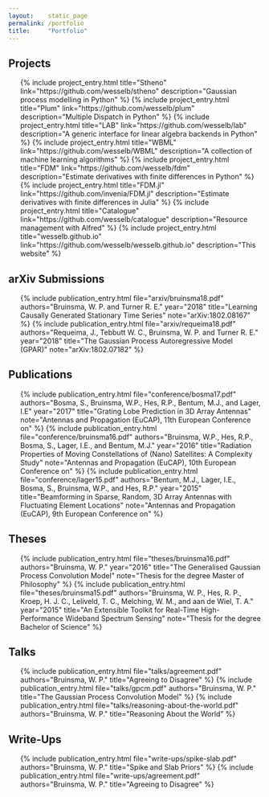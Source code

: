 ```yaml
---
layout:    static_page
permalink: /portfolio
title:     "Portfolio"
---
```


## Projects
<ul class="projects">
    {% include project_entry.html
        title="Stheno"
        link="https://github.com/wesselb/stheno"
        description="Gaussian process modelling in Python"
    %}
    {% include project_entry.html
        title="Plum"
        link="https://github.com/wesselb/plum"
        description="Multiple Dispatch in Python"
    %}
    {% include project_entry.html
        title="LAB"
        link="https://github.com/wesselb/lab"
        description="A generic interface for linear algebra backends in Python"
    %}
    {% include project_entry.html
        title="WBML"
        link="https://github.com/wesselb/WBML"
        description="A collection of machine learning algorithms"
    %}
    {% include project_entry.html
        title="FDM"
        link="https://github.com/wesselb/fdm"
        description="Estimate derivatives with finite differences in Python"
    %}
    {% include project_entry.html
        title="FDM.jl"
        link="https://github.com/invenia/FDM.jl"
        description="Estimate derivatives with finite differences in Julia"
    %}
    {% include project_entry.html
        title="Catalogue"
        link="https://github.com/wesselb/catalogue"
        description="Resource management with Alfred"
    %}
    {% include project_entry.html
        title="wesselb.github.io"
        link="https://github.com/wesselb/wesselb.github.io"
        description="This website"
    %}
</ul>

## arXiv Submissions
<ul class="publications">
    {% include publication_entry.html
        file="arxiv/bruinsma18.pdf"
        authors="Bruinsma, W. P. and Turner R. E."
        year="2018"
        title="Learning Causally Generated Stationary Time Series"
        note="arXiv:1802.08167"
    %}
    {% include publication_entry.html
        file="arxiv/requeima18.pdf"
        authors="Requeima, J., Tebbutt W. C., Bruinsma, W. P. and Turner R. E."
        year="2018"
        title="The Gaussian Process Autoregressive Model (GPAR)"
        note="arXiv:1802.07182"
    %}
</ul>

## Publications
<ul class="publications">
    {% include publication_entry.html
        file="conference/bosma17.pdf"
        authors="Bosma, S., Bruinsma, W.P., Hes, R.P., Bentum, M.J., and Lager, I.E"
        year="2017"
        title="Grating Lobe Prediction in 3D Array Antennas"
        note="Antennas and Propagation (EuCAP), 11th European Conference on"
    %}
    {% include publication_entry.html
        file="conference/bruinsma16.pdf"
        authors="Bruinsma, W.P., Hes, R.P., Bosma, S., Lager, I.E., and Bentum, M.J."
        year="2016"
        title="Radiation Properties of Moving Constellations of (Nano) Satellites: A Complexity Study"
        note="Antennas and Propagation (EuCAP), 10th European Conference on"
    %}
    {% include publication_entry.html
        file="conference/lager15.pdf"
        authors="Bentum, M.J., Lager, I.E., Bosma, S., Bruinsma, W.P., and Hes, R.P."
        year="2015"
        title="Beamforming in Sparse, Random, 3D Array Antennas with Fluctuating Element Locations"
        note="Antennas and Propagation (EuCAP), 9th European Conference on"
    %}
</ul>

## Theses
<ul class="publications">
    {% include publication_entry.html
        file="theses/bruinsma16.pdf"
        authors="Bruinsma, W. P."
        year="2016"
        title="The Generalised Gaussian Process Convolution Model"
        note="Thesis for the degree Master of Philosophy"
    %}
    {% include publication_entry.html
        file="theses/bruinsma15.pdf"
        authors="Bruinsma, W. P., Hes, R. P., Kroep, H. J. C., Leliveld, T. C., Melching, W. M., and aan de Wiel, T. A."
        year="2015"
        title="An Extensible Toolkit for Real-Time High-Performance Wideband Spectrum Sensing"
        note="Thesis for the degree Bachelor of Science"
    %}
</ul>

## Talks
<ul class="publications">
    {% include publication_entry.html
        file="talks/agreement.pdf"
        authors="Bruinsma, W. P."
        title="Agreeing to Disagree"
    %}
    {% include publication_entry.html
        file="talks/gpcm.pdf"
        authors="Bruinsma, W. P."
        title="The Gaussian Process Convolution Model"
    %}
    {% include publication_entry.html
        file="talks/reasoning-about-the-world.pdf"
        authors="Bruinsma, W. P."
        title="Reasoning About the World"
    %}
</ul>

## Write-Ups
<ul class="publications">
    {% include publication_entry.html
        file="write-ups/spike-slab.pdf"
        authors="Bruinsma, W. P."
        title="Spike and Slab Priors"
    %}
    {% include publication_entry.html
        file="write-ups/agreement.pdf"
        authors="Bruinsma, W. P."
        title="Agreeing to Disagree"
    %}
</ul>


